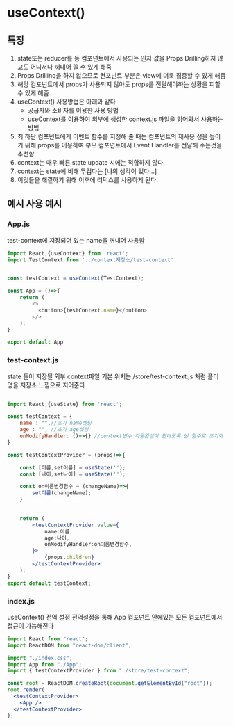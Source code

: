 # useContext()

## 특징

1. state또는 reducer를 등 컴포넌트에서 사용되는 인자 값을 Props Drilling하지 않고도 어디서나 꺼내어 쓸 수 있게 해줌
2. Props Drilling을 하지 않으므로 컨포넌트 부분은 view에 더욱 집중할 수 있게 해줌
3. 해당 컴포넌트에서 props가 사용되지 않아도 props를 전달해야하는 상황을 피할 수 있게 해줌
4. useContext() 사용방법은 아래와 같다
    + 공급자와 소비자를 이용한 사용 방법
    + useContext를 이용하여 외부에 생성한 context.js 파일을 읽어와서 사용하는 방법
5. 최 하단 컴포넌트에게 이벤트 함수를 지정해 줄 때는 컴포넌트의 재사용 성을 높이기 위해 props를 이용하여 부모 컴포넌트에서 Event Handler를 전달해 주는것을 추천함
6. context는 매우 빠른 state update 시에는 적합하지 않다.
7. context는 state에 비해 무겁다는 [나의 생각이 있다...]
8. 이것들을 해결하기 위해 이후에 리덕스를 사용하게 된다.



## 예시 사용 예시

### App.js

test-context에 저장되어 있는 name을 꺼내어 사용함
```js
import React,{useContext} from 'react';
import TestContext from '../context저장소/test-context'


const testContext = useContext(TestContext);

const App = ()=>{
    return (
        <>
          <button>{testContext.name}</button>
        </>
    );
}

export default App

```

### test-context.js
state 들이 저장될 외부 context파일 기본 위치는 /store/test-context.js 처럼 폴더 명을 저장소 느낌으로 지어준다
```jsx

import React,{useState} from 'react';

const testContext = {
    name : "",//초기 name셋팅 
    age : "", //초기 age셋팅
    onModifyHandler: ()=>{} //context변수 자동완성이 편하도록 빈 함수로 초기화
}

const testContextProvider = (props)=>{

    const [이름,set이름] = useState('');
    const [나이,set나이] = useState('');

    const on이름변경함수 = (changeName)=>{
        set이름(changeName);
    }
    

    return (
        <testContextProvider value={
            name:이름,
            age:나이,
            onModifyHandler:on이름변경함수,
        }>
            {props.children}
        </testContextProvider>
    );
}
export default testContext;


```


### index.js
useContext() 전역 설정
전역설정을 통해 App 컴포넌트 안에있는 모든 컴포넌트에서 접근이 가능해진다
```jsx
import React from "react";
import ReactDOM from "react-dom/client";

import "./index.css";
import App from "./App";
import { testContextProvider } from "./store/test-context";

const root = ReactDOM.createRoot(document.getElementById("root"));
root.render(
  <testContextProvider>
    <App />
  </testContextProvider>
);


```
